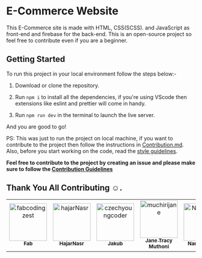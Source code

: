 # E-Commerce Website

This E-Commerce site is made with HTML, CSS(SCSS). and JavaScript as front-end and firebase for the back-end. This is an open-source project so feel free to contribute even if you are a beginner.

## Getting Started

To run this project in your local environment follow the steps below:-

1. Download or clone the repository.

2. Run `npm i` to install all the dependencies, if you're using VScode then extensions like eslint and prettier will come in handy.

3. Run `npm run dev` in the terminal to launch the live server.

And you are good to go!

PS: This was just to run the project on local machine, if you want to contribute to the project then follow the instructions in [Contribution.md](Contribution.md). Also, before you start working on the code, read the [style guidelines](style-guidelines.md).

**Feel free to contribute to the project by creating an issue and please make sure to follow the [Contribution Guidelines](Contribution.md)**

## Thank You All Contributing :relaxed:.

<!-- readme: contributors -start --> 
<table>
<tr>
    <td align="center">
        <a href="https://github.com/fabcodingzest">
            <img src="https://avatars1.githubusercontent.com/u/48706652?v=4" width="100;" alt="fabcodingzest"/>
            <br />
            <sub><b>Fab</b></sub>
        </a>
    </td>
    <td align="center">
        <a href="https://github.com/hajarNasr">
            <img src="https://avatars0.githubusercontent.com/u/43115763?v=4" width="100;" alt="hajarNasr"/>
            <br />
            <sub><b>HajarNasr</b></sub>
        </a>
    </td>
    <td align="center">
        <a href="https://github.com/czechyoungcoder">
            <img src="https://avatars1.githubusercontent.com/u/38953979?v=4" width="100;" alt="czechyoungcoder"/>
            <br />
            <sub><b>Jakub</b></sub>
        </a>
    </td>
    <td align="center">
        <a href="https://github.com/muchirijane">
            <img src="https://avatars3.githubusercontent.com/u/54930887?v=4" width="100;" alt="muchirijane"/>
            <br />
            <sub><b>Jane Tracy Muthoni</b></sub>
        </a>
    </td>
    <td align="center">
        <a href="https://github.com/NadaFarook">
            <img src="https://avatars0.githubusercontent.com/u/63719192?v=4" width="100;" alt="NadaFarook"/>
            <br />
            <sub><b>NadaFarook</b></sub>
        </a>
    </td>
    <td align="center">
        <a href="https://github.com/NadaaFarook">
            <img src="https://avatars0.githubusercontent.com/u/59258814?v=4" width="100;" alt="NadaaFarook"/>
            <br />
            <sub><b>Nada Farook</b></sub>
        </a>
    </td></tr>
</table>
<!-- readme: contributors -end -->
